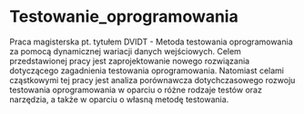 # Testowanie_oprogramowania
Praca magisterska pt. tytułem DVIDT - Metoda testowania oprogramowania za pomocą dynamicznej wariacji danych wejściowych. 
Celem przedstawionej pracy jest zaprojektowanie nowego rozwiązania dotyczącego zagadnienia testowania oprogramowania.  Natomiast celami cząstkowymi tej pracy jest analiza porównawcza dotychczasowego rozwoju testowania oprogramowania w oparciu o różne rodzaje testów oraz narzędzia, a także w oparciu o własną metodę testowania.
